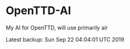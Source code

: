 # OpenTTD-AI
My AI for OpenTTD, will use primarily air

Latest backup: Sun Sep 22 04:04:01 UTC 2019
